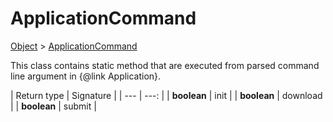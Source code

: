 
# ApplicationCommand

[Object]() > [ApplicationCommand](nullfr/faylixe/googlecodejam/client/application/ApplicationCommand.md)


<p>This class contains static method that are
 executed from parsed command line argument in
 {@link Application}.</p>

| Return type | Signature |
| --- | ---: |
| **boolean** | init |
| **boolean** | download |
| **boolean** | submit |
